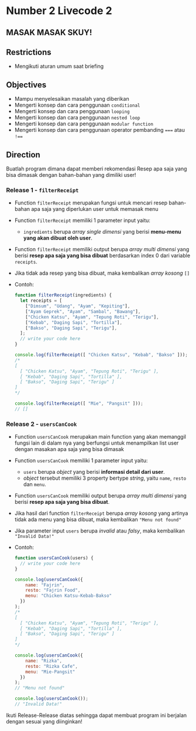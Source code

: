 # Number 2 Livecode 2

## **MASAK MASAK SKUY!**

## Restrictions
- Mengikuti aturan umum saat briefing

## Objectives
- Mampu menyelesaikan masalah yang diberikan
- Mengerti konsep dan cara penggunaan `conditional`
- Mengerti konsep dan cara penggunaan `looping`
- Mengerti konsep dan cara penggunaan `nested loop`
- Mengerti konsep dan cara penggunaan `modular function`
- Mengerti konsep dan cara penggunaan operator pembanding `===` atau `!==`

## Direction

Buatlah program dimana dapat memberi rekomendasi Resep apa saja yang bisa dimasak dengan bahan-bahan yang dimiliki user!

### Release 1 - `filterReceipt`

- Function `filterReceipt` merupakan fungsi untuk mencari resep bahan-bahan apa saja yang diperlukan user untuk memasak menu
- Function `filterReceipt` memiliki 1 parameter input yaitu:
  - `ingredients` berupa _array single dimensi_ yang berisi **menu-menu yang akan dibuat oleh user**.
- Function `filterReceipt` memiliki output berupa _array multi dimensi_ yang berisi **resep apa saja yang bisa dibuat** berdasarkan index 0 dari variable `receipts`.
- Jika tidak ada resep yang bisa dibuat, maka kembalikan _array kosong_ `[]`
- Contoh:

  ```js
  function filterReceipt(ingredients) {
    let receipts = [
      ["Dimsum", "Udang", "Ayam", "Kepiting"],
      ["Ayam Geprek", "Ayam", "Sambal", "Bawang"],
      ["Chicken Katsu", "Ayam", "Tepung Roti", "Terigu"],
      ["Kebab", "Daging Sapi", "Tortilla"],
      ["Bakso", "Daging Sapi", "Terigu"],
    ];
    // write your code here
  }

  console.log(filterReceipt([ "Chicken Katsu", "Kebab", "Bakso" ]));
  /*
  [
    [ "Chicken Katsu", "Ayam", "Tepung Roti", "Terigu" ],
    [ "Kebab", "Daging Sapi", "Tortilla" ],
    [ "Bakso", "Daging Sapi", "Terigu" ]
  ]
  */

  console.log(filterReceipt([ "Mie", "Pangsit" ]));
  // []
  ```

### Release 2 - `usersCanCook`

- Function `usersCanCook` merupakan main function yang akan memanggil fungsi lain di dalam nya yang berfungsi untuk menampilkan list user dengan masakan apa saja yang bisa dimasak
- Function `usersCanCook` memiliki 1 parameter input yaitu:
  - `users` berupa _object_ yang berisi **informasi detail dari user**.
  - _object_ tersebut memiliki 3 property bertype _string_, yaitu `name`, `resto` dan `menu`.
- Function `usersCanCook` memiliki output berupa _array multi dimensi_ yang berisi **resep apa saja yang bisa dibuat**.
- Jika hasil dari function `filterReceipt` berupa _array kosong_ yang artinya tidak ada menu yang bisa dibuat, maka kembalikan `"Menu not found"`
- Jika parameter input `users` berupa _invalid_ atau _falsy_, maka kembalikan `"Invalid Data!"`
- Contoh:

  ```js
  function usersCanCook(users) {
    // write your code here
  }

  console.log(usersCanCook({
      name: "Fajrin",
      resto: "Fajrin Food",
      menu: "Chicken Katsu-Kebab-Bakso"
    })
  );
  /*
  [
    [ "Chicken Katsu", "Ayam", "Tepung Roti", "Terigu" ],
    [ "Kebab", "Daging Sapi", "Tortilla" ],
    [ "Bakso", "Daging Sapi", "Terigu" ]
  ]
  */

  console.log(usersCanCook({
      name: "Rizka",
      resto: "Rizka Cafe",
      menu: "Mie-Pangsit"
    })
  );
  // "Menu not found"

  console.log(usersCanCook());
  // "Invalid Data!"
  ```

Ikuti Release-Release diatas sehingga dapat membuat program ini berjalan dengan sesuai yang diinginkan!
